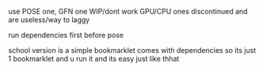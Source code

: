 use POSE one, GFN one WIP/dont work GPU/CPU ones discontinued and are useless/way to laggy 


run dependencies first before pose


school version is a simple bookmarklet comes with dependencies so its just 1 bookmarklet and u run it and its easy just like thhat
